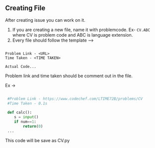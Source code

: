## Creating File 
After creating issue you can work on it. 
 1. If you are creating a new file, name it with problemcode. Ex- ```CV.ABC``` where CV is problem code and ABC is language extension.
 2. Every file should follow the template -->
 
 ```
 
 Problem Link - <URL>
 Time Taken - <TIME TAKEN>
 
 Actual Code...

```

Problem link and time taken should be comment out in the file.

Ex ->

```python

 #Problem Link - https://www.codechef.com/LTIME72B/problems/CV
 #Time Taken - 0.1s
 
 def calc():
    s = input()
    if num==1:
        return(0)
 ...
 ```
This code will be save as CV.py
